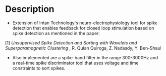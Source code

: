 # Description
* Extension of Intan Technology's neuro-electrophysiology tool for spike detection that 
enables feedback for closed loop stimulation based on spike detection as mentioned in the paper:

[1] *Unsupervised Spike Detection and Sorting with Wavelets and Superparamagnetic Clustering* , R. Quian Quiroga, Z. Nadasdy, Y. Ben-Shaul

* Also implemented are a spike-band filter in the range 300-3000Hz and a real-time spike discriminator tool that uses voltage and time constraints to sort spikes.
